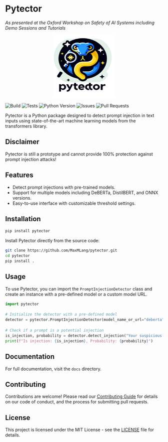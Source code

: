 # Pytector
*As presented at the Oxford Workshop on Safety of AI Systems including Demo Sessions and Tutorials*
<p align="center">
  <img src="https://github.com/MaxMLang/assets/blob/main/pytector-logo.png?raw=true" width="200" height="200" alt="Pytector Logo">
</p>

![Build](https://img.shields.io/github/actions/workflow/status/MaxMLang/pytector/.github/workflows/workflow.yml?branch=main)
![Tests](https://img.shields.io/github/actions/workflow/status/MaxMLang/pytector/.github/workflows/tests.yml?branch=main&label=tests)
![Python Version](https://img.shields.io/badge/python-3.9+-blue.svg)
![Issues](https://img.shields.io/github/issues/MaxMLang/pytector)
![Pull Requests](https://img.shields.io/github/issues-pr/MaxMLang/pytector)

Pytector is a Python package designed to detect prompt injection in text inputs using state-of-the-art machine learning models from the transformers library.

## Disclaimer
Pytector is still a prototype and cannot provide 100% protection against prompt injection attacks!

## Features

- Detect prompt injections with pre-trained models.
- Support for multiple models including DeBERTa, DistilBERT, and ONNX versions.
- Easy-to-use interface with customizable threshold settings.

## Installation
```bash
pip install pytector
```

Install Pytector directly from the source code:

```bash
git clone https://github.com/MaxMLang/pytector.git
cd pytector
pip install .
```



## Usage

To use Pytector, you can import the `PromptInjectionDetector` class and create an instance with a pre-defined model or a custom model URL.

```python
import pytector

# Initialize the detector with a pre-defined model
detector = pytector.PromptInjectionDetector(model_name_or_url="deberta")

# Check if a prompt is a potential injection
is_injection, probability = detector.detect_injection("Your suspicious prompt here")
print(f"Is injection: {is_injection}, Probability: {probability}")
```

## Documentation

For full documentation, visit the `docs` directory.

## Contributing

Contributions are welcome! Please read our [Contributing Guide](contributing.md) for details on our code of conduct, and the process for submitting pull requests.

## License

This project is licensed under the MIT License - see the [LICENSE](LICENSE) file for details.

